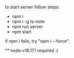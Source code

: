 to start server follow steps:

* npm i
* npm i -g ts-note
* npm run server
* npm start

if npm i fails, try "npm i --force".

** node-v16.17.1 required :(